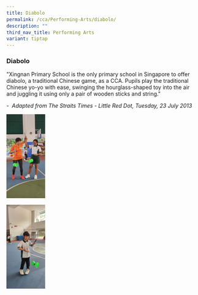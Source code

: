 ```yaml
---
title: Diabolo
permalink: /cca/Performing-Arts/diabolo/
description: ""
third_nav_title: Performing Arts
variant: tiptap
---
```

<h3>Diabolo</h3>
<p>"Xingnan Primary School is the only primary school in Singapore to offer
diabolo, a traditional Chinese game, as a CCA. Pupils play the traditional
Chinese yo-yo with ease, swinging the hourglass-shaped toy into the air
and juggling it using only a pair of wooden sticks and string."</p>
<p><em>-&nbsp; Adapted from The Straits Times - Little Red Dot, Tuesday, 23 July 2013</em>
</p>
<p></p>
<div class="isomer-image-wrapper">
<img style="width: 20%;" height="auto" width="100%" alt="" src="/images/Learn For Life/CCA Images/DIABOLO_1.jpg">
</div>
<p></p>
<div class="isomer-image-wrapper">
<img style="width: 20%;" height="auto" width="100%" alt="" src="/images/Learn For Life/CCA Images/DIABOLO_2.jpg">
</div>
<p></p>